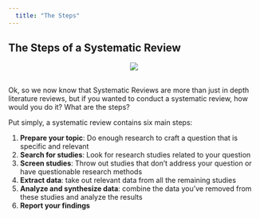 ```yaml
---
  title: "The Steps"
---
```


## The Steps of a Systematic Review



<center>
<img src="{{site.baseurl}}/img/sys_rev.png" >
</center>

<br>


Ok, so we now know that Systematic Reviews are more than just in depth literature reviews, but if you wanted to conduct a systematic review, how would you do it?  What are the steps?

Put simply, a systematic review contains six main steps:

1. **Prepare your topic**: Do enough research to craft a question that is specific and relevant
2. **Search for studies**: Look for research studies related to your question
3. **Screen studies**: Throw out studies that don’t address your question or have questionable research methods
4. **Extract data**: take out relevant data from all the remaining studies
5. **Analyze and synthesize data**: combine the data you’ve removed from these studies and analyze the results
6. **Report your findings**

